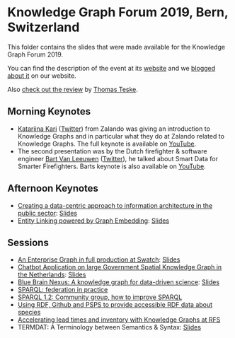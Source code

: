 # Knowledge Graph Forum 2019, Bern, Switzerland

This folder contains the slides that were made available for the Knowledge Graph Forum 2019.

You can find the description of the event at its [website](https://dinacon.ch/knowledge-graph-forum-2019/) and we [blogged about it](https://zazuko.com/blog/knowledge-graph-forum-2019/) on our website.

Also [check out the review]( https://www.linkedin.com/pulse/1st-knowledge-graph-forum-2019-thomas-teske/) by [Thomas Teske](https://twitter.com/ThomasTeskeOrcl/).

## Morning Keynotes

- [Katariina Kari](https://dinacon.ch/speakers/katariina-kari/) ([Twitter](https://twitter.com/katsi111)) from Zalando was giving an introduction to Knowledge Graphs and in particular what they do at Zalando related to Knowledge Graphs. The full keynote is available on [YouTube](https://www.youtube.com/watch?v=QkgAFKL26Vg). 
- The second presentation was by the Dutch firefighter & software engineer [Bart Van Leeuwen](https://dinacon.ch/speakers/bart-van-leeuwen/) ([Twitter](https://twitter.com/semanticfire)), he talked about Smart Data for Smarter Firefighters. Barts keynote is also available on [YouTube](https://www.youtube.com/watch?v=y8sQBCS5_6s).

## Afternoon Keynotes

- [Creating a data-centric approach to information architecture in the public sector](https://dinacon.ch/sessions/session/creating-a-data-centric-approach-to-information-architecture-in-the-public-sector/): [Slides](Information-Architecture-Public-Sector.pdf)
- [Entity Linking powered by Graph Embedding](https://dinacon.ch/sessions/session/entity-linking-powered-by-graph-embedding/): [Slides](Entity-Linking-Graph-Embedding.pdf)

## Sessions

- [An Enterprise Graph in full production at Swatch](https://dinacon.ch/sessions/session/an-enterprise-graph-in-full-production-at-swatch/): [Slides](Enterprise-KG-Swatch.pdf)
- [Chatbot Application on large Government Spatial Knowledge Graph in the Netherlands](https://dinacon.ch/sessions/session/chatbot-application-on-large-government-spatial-knowledge-graph-in-the-netherlands/): [Slides](Chatbot-Gov-Spatial-KG.pdf)
- [Blue Brain Nexus: A knowledge graph for data-driven science](https://dinacon.ch/sessions/session/blue-brain-nexus-a-knowledge-graph-for-data-driven-science/): [Slides](https://www.slideshare.net/secret/IUGb05EqyU2Olb)
- [SPARQL: federation in practice](https://dinacon.ch/sessions/session/sparql-federation-in-practice/)
- [SPARQL 1.2: Community group, how to improve SPARQL](https://dinacon.ch/sessions/session/sparql-1-2-community-group-how-to-improve-sparql/)
- [Using RDF, Github and PSPS to provide accessible RDF data about species](https://dinacon.ch/sessions/session/using-rdf-github-and-psps-to-provide-accessible-rdf-data-about-species/)
- [Accelerating lead times and inventory with Knowledge Graphs at RFS](https://dinacon.ch/sessions/session/accelerating-lead-times-and-inventory-with-knowledge-graphs-at-rfs/)
- TERMDAT: A Terminology between Semantics & Syntax: [Slides](https://die.wissens.in.gen.ieu.re/conventus/oratio/2019-10-18.bern.knowledge-graph-forum/index.html)


